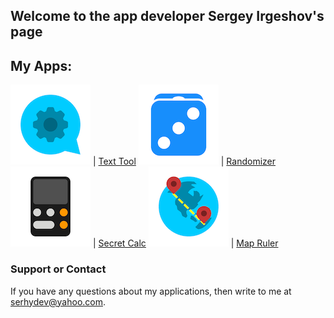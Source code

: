 ## Welcome to the app developer Sergey Irgeshov's page


## My Apps:

![Text Tool](/icon1.png) | [Text Tool](http://apple.co/3iuJw0O)
![Randomizer](/icon2.png) | [Randomizer](https://apple.co/39OUSbT)
![Secret Calc](/icon3.png) | [Secret Calc](https://apple.co/2LHIuTh)
![Map Ruler](/icon4.png) | [Map Ruler](http://apple.co/3cbhYMX)


### Support or Contact

If you have any questions about my applications, then write to me at serhydev@yahoo.com.

